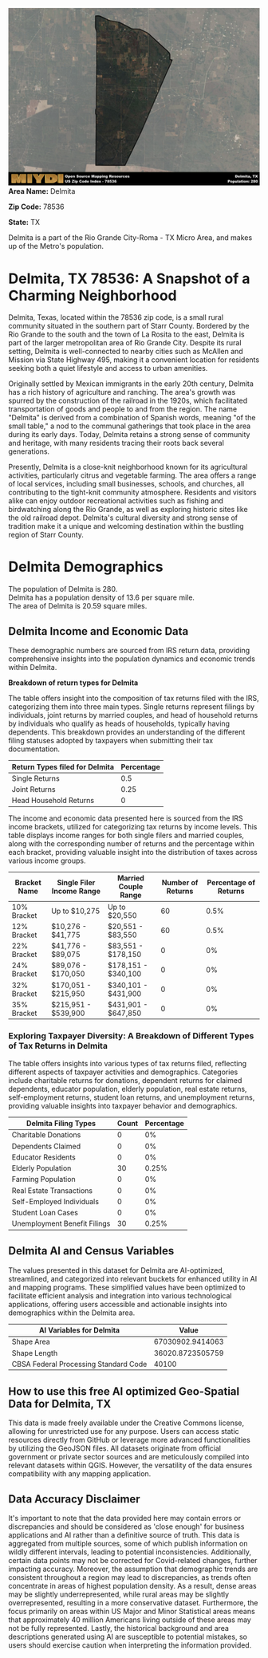 ![Image Alt Text](../_images/78536.png)
**Area Name:** Delmita

**Zip Code:** 78536

**State:** TX

Delmita is a part of the Rio Grande City-Roma - TX Micro Area, and makes up  of the Metro's population.  

# Delmita, TX 78536: A Snapshot of a Charming Neighborhood  

Delmita, Texas, located within the 78536 zip code, is a small rural community situated in the southern part of Starr County. Bordered by the Rio Grande to the south and the town of La Rosita to the east, Delmita is part of the larger metropolitan area of Rio Grande City. Despite its rural setting, Delmita is well-connected to nearby cities such as McAllen and Mission via State Highway 495, making it a convenient location for residents seeking both a quiet lifestyle and access to urban amenities.

Originally settled by Mexican immigrants in the early 20th century, Delmita has a rich history of agriculture and ranching. The area's growth was spurred by the construction of the railroad in the 1920s, which facilitated transportation of goods and people to and from the region. The name "Delmita" is derived from a combination of Spanish words, meaning "of the small table," a nod to the communal gatherings that took place in the area during its early days. Today, Delmita retains a strong sense of community and heritage, with many residents tracing their roots back several generations.

Presently, Delmita is a close-knit neighborhood known for its agricultural activities, particularly citrus and vegetable farming. The area offers a range of local services, including small businesses, schools, and churches, all contributing to the tight-knit community atmosphere. Residents and visitors alike can enjoy outdoor recreational activities such as fishing and birdwatching along the Rio Grande, as well as exploring historic sites like the old railroad depot. Delmita's cultural diversity and strong sense of tradition make it a unique and welcoming destination within the bustling region of Starr County.

# Delmita Demographics

The population of Delmita is 280.  
Delmita has a population density of 13.6 per square mile.  
The area of Delmita is 20.59 square miles.  

## Delmita Income and Economic Data

These demographic numbers are sourced from IRS return data, providing comprehensive insights into the population dynamics and economic trends within Delmita.

**Breakdown of return types for Delmita**

The table offers insight into the composition of tax returns filed with the IRS, categorizing them into three main types. Single returns represent filings by individuals, joint returns by married couples, and head of household returns by individuals who qualify as heads of households, typically having dependents. This breakdown provides an understanding of the different filing statuses adopted by taxpayers when submitting their tax documentation.

| Return Types filed for Delmita                              | Percentage          |
|----------------------------------------------------------|---------------------|
| Single Returns                                            | 0.5 |
| Joint Returns                                             | 0.25 |
| Head Household Returns                                    | 0 |

The income and economic data presented here is sourced from the IRS income brackets, utilized for categorizing tax returns by income levels. This table displays income ranges for both single filers and married couples, along with the corresponding number of returns and the percentage within each bracket, providing valuable insight into the distribution of taxes across various income groups.

| Bracket Name       | Single Filer Income Range | Married Couple Range | Number of Returns | Percentage of Returns |
|--------------------|----------------------------|----------------------|-------------------|-----------------------|
| 10% Bracket        | Up to $10,275              | Up to $20,550        | 60 | 0.5% |
| 12% Bracket        | $10,276 - $41,775          | $20,551 - $83,550    | 60 | 0.5% |
| 22% Bracket        | $41,776 - $89,075          | $83,551 - $178,150   | 0 | 0% |
| 24% Bracket        | $89,076 - $170,050         | $178,151 - $340,100  | 0 | 0% |
| 32% Bracket        | $170,051 - $215,950        | $340,101 - $431,900  | 0 | 0% |
| 35% Bracket        | $215,951 - $539,900        | $431,901 - $647,850  | 0 | 0% |

### Exploring Taxpayer Diversity: A Breakdown of Different Types of Tax Returns in Delmita

The table offers insights into various types of tax returns filed, reflecting different aspects of taxpayer activities and demographics. Categories include charitable returns for donations, dependent returns for claimed dependents, educator population, elderly population, real estate returns, self-employment returns, student loan returns, and unemployment returns, providing valuable insights into taxpayer behavior and demographics.

| Delmita Filing Types                    | Count | Percentage |
|--------------------------------------|-------|------------|
| Charitable Donations                 | 0 | 0% |
| Dependents Claimed                   | 0 | 0% |
| Educator Residents                   | 0 | 0% |
| Elderly Population                   | 30 | 0.25% |
| Farming Population                   | 0 | 0% |
| Real Estate Transactions             | 0 | 0% |
| Self-Employed Individuals            | 0 | 0% |
| Student Loan Cases                   | 0 | 0% |
| Unemployment Benefit Filings         | 30 | 0.25% |

## Delmita AI and Census Variables

The values presented in this dataset for Delmita are AI-optimized, streamlined, and categorized into relevant buckets for enhanced utility in AI and mapping programs. These simplified values have been optimized to facilitate efficient analysis and integration into various technological applications, offering users accessible and actionable insights into demographics within the Delmita area.

| AI Variables for Delmita | Value |
|-------------|-------|
| Shape Area | 67030902.9414063 |
| Shape Length | 36020.8723505759 |
| CBSA Federal Processing Standard Code | 40100 |

## How to use this free AI optimized Geo-Spatial Data for Delmita, TX

This data is made freely available under the Creative Commons license, allowing for unrestricted use for any purpose. Users can access static resources directly from GitHub or leverage more advanced functionalities by utilizing the GeoJSON files. All datasets originate from official government or private sector sources and are meticulously compiled into relevant datasets within QGIS. However, the versatility of the data ensures compatibility with any mapping application.

## Data Accuracy Disclaimer
It's important to note that the data provided here may contain errors or discrepancies and should be considered as 'close enough' for business applications and AI rather than a definitive source of truth. This data is aggregated from multiple sources, some of which publish information on wildly different intervals, leading to potential inconsistencies. Additionally, certain data points may not be corrected for Covid-related changes, further impacting accuracy. Moreover, the assumption that demographic trends are consistent throughout a region may lead to discrepancies, as trends often concentrate in areas of highest population density. As a result, dense areas may be slightly underrepresented, while rural areas may be slightly overrepresented, resulting in a more conservative dataset. Furthermore, the focus primarily on areas within US Major and Minor Statistical areas means that approximately 40 million Americans living outside of these areas may not be fully represented. Lastly, the historical background and area descriptions generated using AI are susceptible to potential mistakes, so users should exercise caution when interpreting the information provided.
